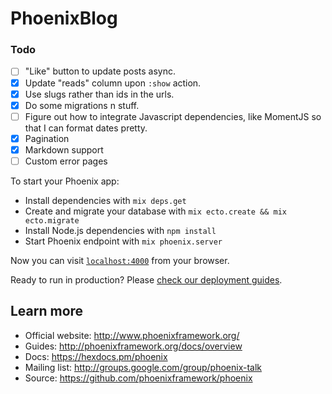 # PhoenixBlog

### Todo

 - [ ] "Like" button to update posts async.
 - [x] Update "reads" column upon `:show` action.
 - [x] Use slugs rather than ids in the urls.
 - [x] Do some migrations n stuff.
 - [ ] Figure out how to integrate Javascript dependencies, like MomentJS so that I can format dates pretty.
 - [x] Pagination
 - [x] Markdown support
 - [ ] Custom error pages

To start your Phoenix app:

  * Install dependencies with `mix deps.get`
  * Create and migrate your database with `mix ecto.create && mix ecto.migrate`
  * Install Node.js dependencies with `npm install`
  * Start Phoenix endpoint with `mix phoenix.server`

Now you can visit [`localhost:4000`](http://localhost:4000) from your browser.

Ready to run in production? Please [check our deployment guides](http://www.phoenixframework.org/docs/deployment).

## Learn more

  * Official website: http://www.phoenixframework.org/
  * Guides: http://phoenixframework.org/docs/overview
  * Docs: https://hexdocs.pm/phoenix
  * Mailing list: http://groups.google.com/group/phoenix-talk
  * Source: https://github.com/phoenixframework/phoenix
